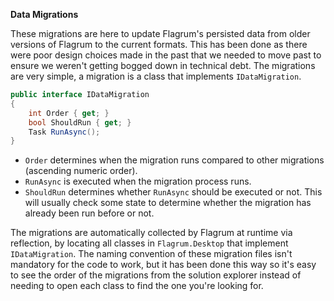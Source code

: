 ﻿**Data Migrations**

These migrations are here to update Flagrum's persisted data from older versions of Flagrum to the current formats.
This has been done as there were poor design choices made in the past that we needed to move past to ensure we weren't
getting bogged down in technical debt. The migrations are very simple, a migration is a class that implements
`IDataMigration`.

```csharp
public interface IDataMigration
{
    int Order { get; }
    bool ShouldRun { get; }
    Task RunAsync();
}
```

* `Order` determines when the migration runs compared to other migrations (ascending numeric order).
* `RunAsync` is executed when the migration process runs.
* `ShouldRun` determines whether `RunAsync` should be executed or not. This will usually check some state to determine
  whether the migration has already been run before or not.

The migrations are automatically collected by Flagrum at runtime via reflection, by locating all classes in
`Flagrum.Desktop` that implement `IDataMigration`. The naming convention of these migration files isn't mandatory
for the code to work, but it has been done this way so it's easy to see the order of the migrations from the
solution explorer instead of needing to open each class to find the one you're looking for.